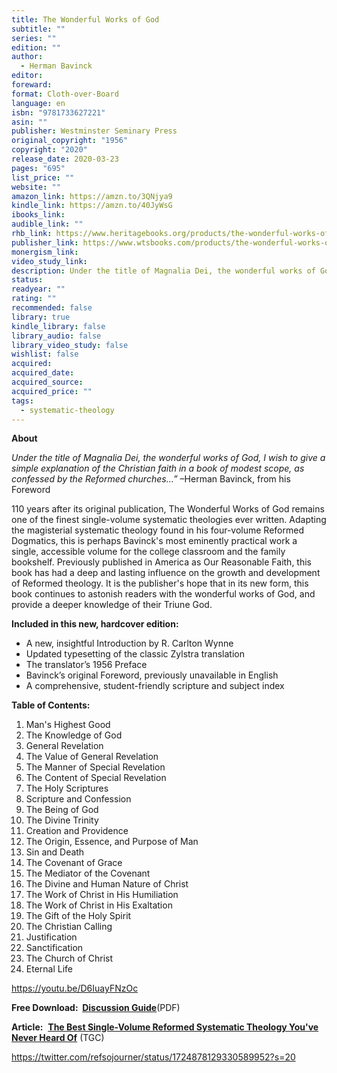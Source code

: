 ```yaml
---
title: The Wonderful Works of God
subtitle: ""
series: ""
edition: ""
author:
  - Herman Bavinck
editor: 
foreward: 
format: Cloth-over-Board
language: en
isbn: "9781733627221"
asin: ""
publisher: Westminster Seminary Press
original_copyright: "1956"
copyright: "2020"
release_date: 2020-03-23
pages: "695"
list_price: ""
website: ""
amazon_link: https://amzn.to/3QNjya9
kindle_link: https://amzn.to/40JyWsG
ibooks_link: 
audible_link: ""
rhb_link: https://www.heritagebooks.org/products/the-wonderful-works-of-god-bavinck.html
publisher_link: https://www.wtsbooks.com/products/the-wonderful-works-of-god-9781733627221
monergism_link: 
video_study_link: 
description: Under the title of Magnalia Dei, the wonderful works of God, I wish to give a simple explanation of the Christian faith in a book of modest scope, as confessed by the Reformed churches…
status: 
readyear: ""
rating: ""
recommended: false
library: true
kindle_library: false
library_audio: false
library_video_study: false
wishlist: false
acquired: 
acquired_date: 
acquired_source: 
acquired_price: ""
tags:
  - systematic-theology
---
```

**About**

_Under the title of Magnalia Dei, the wonderful works of God, I wish to give a simple explanation of the Christian faith in a book of modest scope, as confessed by the Reformed churches…”_ –Herman Bavinck, from his Foreword

110 years after its original publication, The Wonderful Works of God remains one of the finest single-volume systematic theologies ever written. Adapting the magisterial systematic theology found in his four-volume Reformed Dogmatics, this is perhaps Bavinck's most eminently practical work a single, accessible volume for the college classroom and the family bookshelf. Previously published in America as Our Reasonable Faith, this book has had a deep and lasting influence on the growth and development of Reformed theology. It is the publisher's hope that in its new form, this book continues to astonish readers with the wonderful works of God, and provide a deeper knowledge of their Triune God.

**Included in this new, hardcover edition:**

- A new, insightful Introduction by R. Carlton Wynne
- Updated typesetting of the classic Zylstra translation
- The translator’s 1956 Preface
- Bavinck’s original Foreword, previously unavailable in English
- A comprehensive, student-friendly scripture and subject index

**Table of Contents:** 

1. Man's Highest Good
2. The Knowledge of God
3. General Revelation
4. The Value of General Revelation
5. The Manner of Special Revelation
6. The Content of Special Revelation
7. The Holy Scriptures
8. Scripture and Confession
9. The Being of God
10. The Divine Trinity
11. Creation and Providence
12. The Origin, Essence, and Purpose of Man
13. Sin and Death
14. The Covenant of Grace
15. The Mediator of the Covenant
16. The Divine and Human Nature of Christ
17. The Work of Christ in His Humiliation
18. The Work of Christ in His Exaltation
19. The Gift of the Holy Spirit
20. The Christian Calling
21. Justification
22. Sanctification
23. The Church of Christ
24. Eternal Life

https://youtu.be/D6IuayFNzOc

﻿**Free Download:  [Discussion Guide](https://cdn.shopify.com/s/files/1/0021/5210/3983/files/The_Wonderful_Works_of_God_Discussion_Guide.pdf?47876 "The Wonderful Works of God Discussions Guide PDF Download")**[](https://cdn.shopify.com/s/files/1/0021/5210/3983/files/The_Wonderful_Works_of_God_Discussion_Guide.pdf?47876 "The Wonderful Works of God Discussions Guide PDF Download")(PDF)

**Article:**  **[The Best Single-Volume Reformed Systematic Theology You've Never Heard Of](https://www.thegospelcoalition.org/reviews/best-reformed-systematic-theology-bavinckwonderful-works-god/ "The Best Single-Volume Reformed Systematic Theology You’ve Never Heard Of")** (TGC)

https://twitter.com/refsojourner/status/1724878129330589952?s=20
